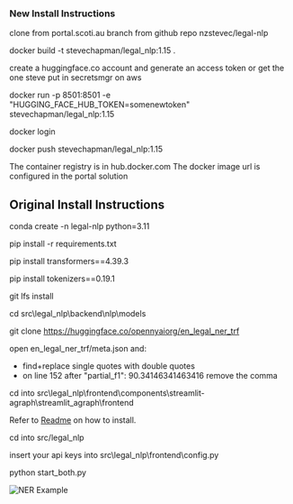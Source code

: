 ### New Install Instructions

clone from portal.scoti.au branch from github repo nzstevec/legal-nlp

docker build -t stevechapman/legal_nlp:1.15 .

create a huggingface.co account and generate an access token or get the one steve put in secretsmgr on aws

docker run -p 8501:8501 -e "HUGGING_FACE_HUB_TOKEN=somenewtoken" stevechapman/legal_nlp:1.15

docker login

docker push stevechapman/legal_nlp:1.15

The container registry is in hub.docker.com
The docker image url is configured in the portal solution

## Original Install Instructions
conda create -n legal-nlp python=3.11

pip install -r requirements.txt

pip install transformers==4.39.3

pip install tokenizers==0.19.1

git lfs install

cd src\legal_nlp\backend\nlp\models

git clone https://huggingface.co/opennyaiorg/en_legal_ner_trf

open en_legal_ner_trf/meta.json and: 
 - find+replace single quotes with double quotes
 - on line 152 after "partial_f1": 90.34146341463416 remove the comma

cd into src\legal_nlp\frontend\components\streamlit-agraph\streamlit_agraph\frontend

Refer to [Readme](https://gitlab.com/SmartR_AI/streamlit-components/knowledge-graph) on how to install.

cd into src/legal_nlp

insert your api keys into src\legal_nlp\frontend\config.py

python start_both.py

![NER Example](https://gitlab.com/SmartR_AI/gpt/demo-projects/legal-nlp/-/raw/main/images/NER_Example.png)


